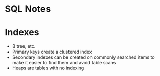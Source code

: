 # SQL Notes

# Indexes
- B tree, etc.
- Primary keys create a clustered index
- Secondary indexes can be created on commonly searched items to make it easier to find them and avoid table scans
- Heaps are tables with no indexing